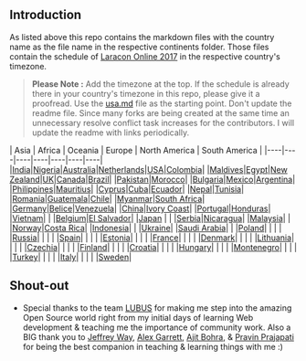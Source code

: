 ## Introduction

As listed above this repo contains the markdown files with the country name as the file name in the respective continents folder. Those files contain the schedule of [Laracon Online 2017](https://laracon.net/) in the respective country's timezone.

> **Please Note :**
Add the timezone at the top. If the schedule is already there in your country's timezone in this repo, please give it a proofread. Use the [usa.md](https://github.com/introwit/laracon-online-schedule/blob/master/NorthAmerica/usa.md) file as the starting point. Don't update the readme file. Since many forks are being created at the same time an unnecessary resolve conflict task increases for the contributors. I will update the readme with links periodically.

| Asia | Africa | Oceania | Europe | North America | South America |
|----|----|----|----|----|----|----|
|[India](Asia/india.md)|[Nigeria](Africa/nigeria.md)|[Australia](Oceania/australia.md)|[Netherlands](Europe/netherlands.md)|[USA](NorthAmerica/usa.md)|[Colombia](SouthAmerica/colombia.md)|
|[Maldives](Asia/maldives.md)|[Egypt](Africa/egypt.md)|[New Zealand](Oceania/new-zealand.md)|[UK](Europe/uk.md)|[Canada](NorthAmerica/canada.md)|[Brazil](SouthAmerica/brazil.md)|
|[Pakistan](Asia/pakistan.md)|[Morocco](Africa/morocco.md)|	|[Bulgaria](Europe/bulgaria.md)|[Mexico](NorthAmerica/mexico.md)|[Argentina](SouthAmerica/argentina.md)|
|[Philippines](Asia/philippines.md)|[Mauritius](Africa/mauritius.md)|	|[Cyprus](Europe/cyprus.md)|[Cuba](NorthAmerica/cuba.md)|[Ecuador](SouthAmerica/ecuador.md)|
|[Nepal](Asia/nepal.md)|[Tunisia](Africa/tunisia.md)|	|[Romania](Europe/romania.md)|[Guatemala](NorthAmerica/guatemala.md)|[Chile](SouthAmerica/chile.md)|
|[Myanmar](Asia/myanmar.md)|[South Africa](Africa/southafrica.md)|	|[Germany](Europe/germany.md)|[Belice](NorthAmerica/belice.md)|[Venezuela](SouthAmerica/venezuela.md)|
|[China](Asia/china.md)|[Ivory Coast](Africa/ivorycoast.md)|	|[Portugal](Europe/portugal.md)|[Honduras](NorthAmerica/honduras.md)|
|[Vietnam](Asia/vietnam.md)| 	|	|[Belgium](Europe/belgium.md)|[El Salvador](NorthAmerica/el-salvador.md)|
|[Japan](Asia/japan.md)	| 	|	|[Serbia](Europe/serbia.md)|[Nicaragua](NorthAmerica/nicaragua.md)|
|[Malaysia](Asia/malaysia.md)| 	|	|[Norway](Europe/norway.md)|[Costa Rica](NorthAmerica/costa-rica.md)|
|[Indonesia](Asia/indonesia.md)| 	|	|[Ukraine](Europe/ukraine.md)|
|[Saudi Arabia](Asia/saudiarabia.md)| 	|	|[Poland](Europe/poland.md)|
|	| 	|	|[Russia](Europe/russia.md)|
|	| 	|	|[Spain](Europe/spain.md)|
|	| 	|	|[Estonia](Europe/estonia.md)|
|	| 	|	|[France](Europe/france.md)|
|	| 	|	|[Denmark](Europe/denmark.md)|
|	| 	|	|[Lithuania](Europe/lithuania.md)|
|	| 	|	|[Czechia](Europe/czechia.md)|
|	| 	|	|[Finland](Europe/finland.md)|
|	| 	|	|[Croatia](Europe/Croatia.md)|
|	| 	|	|[Hungary](Europe/hungary.md)|
|	| 	|	|[Montenegro](Europe/montenegro.md)|
|	| 	|	|[Turkey](Europe/Turkey.md)|
|	| 	|	|[Italy](Europe/italy.md)|
|	| 	|	|[Sweden](Europe/sweden.md)|

## Shout-out

- Special thanks to the team [LUBUS](https://github.com/lubusIN) for making me step into the amazing Open Source world right from my initial days of learning Web development & teaching me the importance of community work. Also a BIG thank you to [Jeffrey Way](https://twitter.com/jeffrey_way), [Alex Garrett](https://twitter.com/alexjgarrett), [Ajit Bohra](https://twitter.com/ajitbohra), & [Pravin Prajapati](https://twitter.com/buddhamaan) for being the best companion in teaching & learning things with me :)
